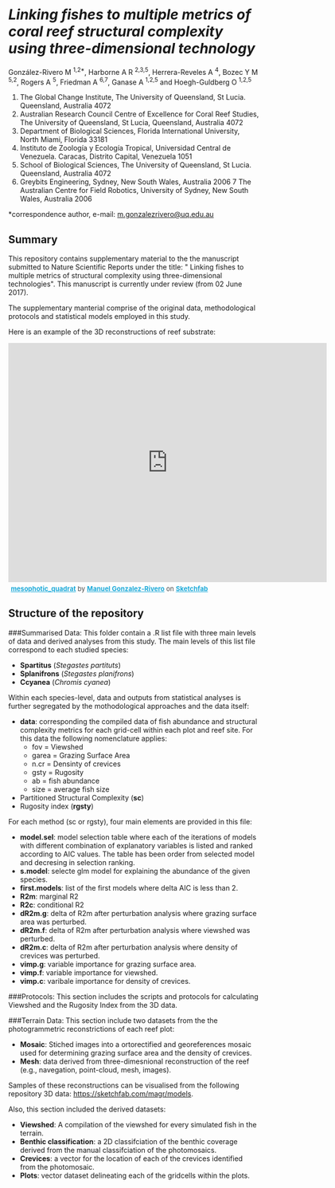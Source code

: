 # <I>Linking fishes to multiple metrics of coral reef structural complexity using three-dimensional technology</I>

González-Rivero M <sup>1,2*</sup>, Harborne A R <sup>2,3,5</sup>, Herrera-Reveles A <sup>4</sup>, Bozec Y M <sup>5,2</sup>, Rogers A <sup>5</sup>, Friedman A <sup>6,7</sup>, Ganase A <sup>1,2,5</sup> and Hoegh-Guldberg O <sup>1,2,5</sup>1. The Global Change Institute, The University of Queensland, St Lucia. Queensland, Australia 40722. Australian Research Council Centre of Excellence for Coral Reef Studies, The University of Queensland, St Lucia, Queensland, Australia 40723. Department of Biological Sciences, Florida International University, North Miami, Florida 331814. Instituto de Zoología y Ecología Tropical, Universidad Central de Venezuela. Caracas, Distrito Capital, Venezuela 10515. School of Biological Sciences, The University of Queensland, St Lucia. Queensland, Australia 40726. Greybits Engineering, Sydney, New South Wales, Australia 20067 The Australian Centre for Field Robotics, University of Sydney, New South Wales, Australia 2006*correspondence author, e-mail: m.gonzalezrivero@uq.edu.au 
## Summary
This repository contains supplementary material to the the manuscript submitted to Nature Scientific Reports under the title: " Linking fishes to multiple metrics of structural complexity using three-dimensional technologies". This manuscript is currently under review (from 02 June 2017). 

The supplementary manterial comprise of the original data, methodological protocols and statistical models employed in this study. 

Here is an example of the 3D reconstructions of reef substrate:
<div class="sketchfab-embed-wrapper"><iframe width="640" height="480" src="https://sketchfab.com/models/7a7ece235db24be4b3766da017272d6e/embed" frameborder="0" allowvr allowfullscreen mozallowfullscreen="true" webkitallowfullscreen="true" onmousewheel=""></iframe>

<p style="font-size: 13px; font-weight: normal; margin: 5px; color: #4A4A4A;">
    <a href="https://sketchfab.com/models/7a7ece235db24be4b3766da017272d6e?utm_medium=embed&utm_source=website&utm_campain=share-popup" target="_blank" style="font-weight: bold; color: #1CAAD9;">mesophotic_quadrat</a>
    by <a href="https://sketchfab.com/magr?utm_medium=embed&utm_source=website&utm_campain=share-popup" target="_blank" style="font-weight: bold; color: #1CAAD9;">Manuel Gonzalez-Rivero</a>
    on <a href="https://sketchfab.com?utm_medium=embed&utm_source=website&utm_campain=share-popup" target="_blank" style="font-weight: bold; color: #1CAAD9;">Sketchfab</a>
</p>
</div>


## Structure of the repository

###Summarised Data: 
This folder contain a .R list file with three main levels of data and derived analyses from this study. The main levels of this list file correspond to each studied species:

* <B>Spartitus</B> (<I>Stegastes partituts</I>)
* <B>Splanifrons</B> (<I>Stegastes planifrons</I>)
* <B>Ccyanea</B> (<I>Chromis cyanea</I>)

Within each species-level, data and outputs from statistical analyses is further segregated by the mothodological approaches and the data itself:

* <B>data</B>: corresponding the compiled data of fish abundance and structural complexity metrics for each grid-cell within each plot and reef site. For this data the following nomenclature applies: 
	- fov = Viewshed
	- garea = Grazing Surface Area
	- n.cr = Densinty of crevices
	- gsty = Rugosity
	- ab = fish abundance
	- size = average fish size
* Partitioned Structural Complexity (<B>sc</B>)
* Rugosity index (<B>rgsty</B>)

For each method (sc or rgsty), four main elements are provided in this file:

* <B>model.sel</B>: model selection table where each of the iterations of models with different combination of explanatory variables is listed and ranked according to AIC values. The table has been order from selected model and decresing in selection ranking. 
* <B>s.model</B>: selecte glm model for explaining the abundance of the given species.
* <B>first.models</B>: list of the first models where delta AIC is less than 2.
* <B>R2m</B>: marginal R2
* <B>R2c</B>: conditional R2
* <B>dR2m.g</B>: delta of R2m after perturbation analysis where grazing surface area was perturbed.
* <B>dR2m.f</B>: delta of R2m after perturbation analysis where viewshed was perturbed.
* <B>dR2m.c</B>: delta of R2m after perturbation analysis where density of crevices was perturbed.
* <B>vimp.g</B>: variable importance for grazing surface area.
* <B>vimp.f</B>: variable importance for viewshed.
* <B>vimp.c</B>: varibale importance for density of crevices.

###Protocols:
This section includes the scripts and protocols for calculating Viewshed and the Rugosity Index from the 3D data.

###Terrain Data:
This section include two datasets from the the photogrammetric reconstrictions of each reef plot:

* <B>Mosaic</B>: Stiched images into a ortorectified and georeferences mosaic used for determining grazing surface area and the density of crevices.
* <B>Mesh</B>: data derived from three-dimesnional reconstruction of the reef (e.g., navegation, point-cloud, mesh, images).

Samples of these reconstructions can be visualised from the following repository 3D data: https://sketchfab.com/magr/models.

Also, this section included the derived datasets:

* <B>Viewshed</B>: A compilation of the viewshed for every simulated fish in the terrain.
* <B>Benthic classification</B>: a 2D classifciation of the benthic coverage derived from the manual classifciation of the photomosaics. 
* <B>Crevices</B>: a vector for the location of each of the crevices identified from the photomosaic.
* <B>Plots</B>: vector dataset delineating each of the gridcells within the plots. 






